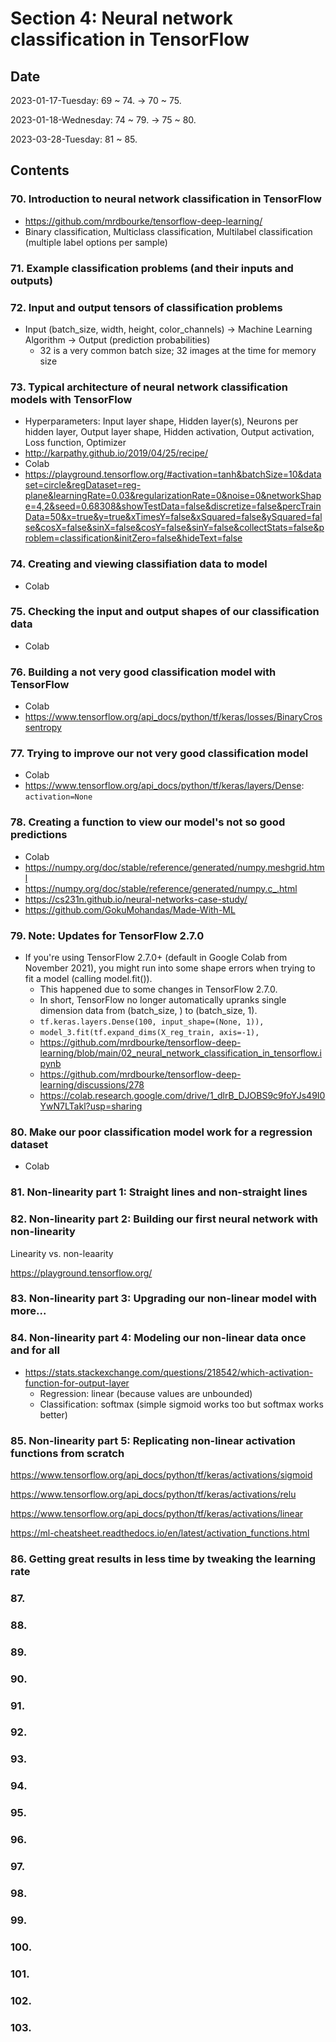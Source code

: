 # Section 4: Neural network classification in TensorFlow

## Date

2023-01-17-Tuesday: 69 ~ 74. -> 70 ~ 75.

2023-01-18-Wednesday: 74 ~ 79. -> 75 ~ 80.

2023-03-28-Tuesday: 81 ~ 85.

## Contents

### 70. Introduction to neural network classification in TensorFlow

- https://github.com/mrdbourke/tensorflow-deep-learning/
- Binary classification, Multiclass classification, Multilabel classification (multiple label options per sample)

### 71. Example classification problems (and their inputs and outputs)

### 72. Input and output tensors of classification problems

- Input (batch_size, width, height, color_channels) -> Machine Learning Algorithm -> Output (prediction probabilities)
  - 32 is a very common batch size; 32 images at the time for memory size

### 73. Typical architecture of neural network classification models with TensorFlow

- Hyperparameters: Input layer shape, Hidden layer(s), Neurons per hidden layer, Output layer shape, Hidden activation, Output activation, Loss function, Optimizer
- http://karpathy.github.io/2019/04/25/recipe/
- Colab
- https://playground.tensorflow.org/#activation=tanh&batchSize=10&dataset=circle&regDataset=reg-plane&learningRate=0.03&regularizationRate=0&noise=0&networkShape=4,2&seed=0.68308&showTestData=false&discretize=false&percTrainData=50&x=true&y=true&xTimesY=false&xSquared=false&ySquared=false&cosX=false&sinX=false&cosY=false&sinY=false&collectStats=false&problem=classification&initZero=false&hideText=false

### 74. Creating and viewing classifiation data to model

- Colab

### 75. Checking the input and output shapes of our classification data

- Colab

### 76. Building a not very good classification model with TensorFlow

- Colab
- https://www.tensorflow.org/api_docs/python/tf/keras/losses/BinaryCrossentropy

### 77. Trying to improve our not very good classification model

- Colab
- https://www.tensorflow.org/api_docs/python/tf/keras/layers/Dense: `activation=None`

### 78. Creating a function to view our model's not so good predictions

- Colab
- https://numpy.org/doc/stable/reference/generated/numpy.meshgrid.html
- https://numpy.org/doc/stable/reference/generated/numpy.c_.html
- https://cs231n.github.io/neural-networks-case-study/
- https://github.com/GokuMohandas/Made-With-ML

### 79. Note: Updates for TensorFlow 2.7.0

- If you're using TensorFlow 2.7.0+ (default in Google Colab from November 2021), you might run into some shape errors when trying to fit a model (calling model.fit()).
  - This happened due to some changes in TensorFlow 2.7.0.
  - In short, TensorFlow no longer automatically upranks single dimension data from (batch_size, ) to (batch_size, 1).
  - `tf.keras.layers.Dense(100, input_shape=(None, 1)),`
  - `model_3.fit(tf.expand_dims(X_reg_train, axis=-1),`
  - https://github.com/mrdbourke/tensorflow-deep-learning/blob/main/02_neural_network_classification_in_tensorflow.ipynb
  - https://github.com/mrdbourke/tensorflow-deep-learning/discussions/278
  - https://colab.research.google.com/drive/1_dlrB_DJOBS9c9foYJs49I0YwN7LTakl?usp=sharing

### 80. Make our poor classification model work for a regression dataset

- Colab

### 81. Non-linearity part 1: Straight lines and non-straight lines

### 82. Non-linearity part 2: Building our first neural network with non-linearity

Linearity vs. non-leaarity

https://playground.tensorflow.org/

### 83. Non-linearity part 3: Upgrading our non-linear model with more...

### 84. Non-linearity part 4: Modeling our non-linear data once and for all

- https://stats.stackexchange.com/questions/218542/which-activation-function-for-output-layer
  - Regression: linear (because values are unbounded)
  - Classification: softmax (simple sigmoid works too but softmax works better)

### 85. Non-linearity part 5: Replicating non-linear activation functions from scratch

https://www.tensorflow.org/api_docs/python/tf/keras/activations/sigmoid

https://www.tensorflow.org/api_docs/python/tf/keras/activations/relu

https://www.tensorflow.org/api_docs/python/tf/keras/activations/linear

https://ml-cheatsheet.readthedocs.io/en/latest/activation_functions.html

### 86. Getting great results in less time by tweaking the learning rate

### 87.

### 88.

### 89.

### 90.

### 91.

### 92.

### 93.

### 94.

### 95.

### 96.

### 97.

### 98.

### 99.

### 100.

### 101.

### 102.

### 103.
